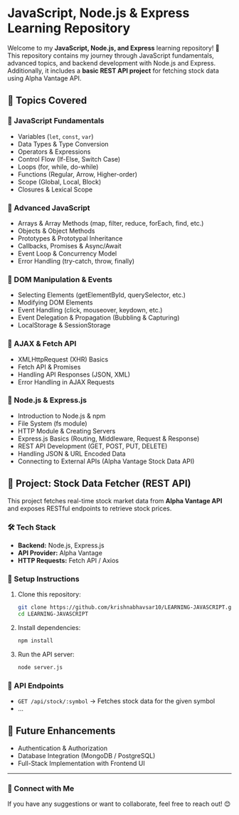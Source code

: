 # JavaScript, Node.js & Express Learning Repository

Welcome to my **JavaScript, Node.js, and Express** learning repository! 🚀 This repository contains my journey through JavaScript fundamentals, advanced topics, and backend development with Node.js and Express. Additionally, it includes a **basic REST API project** for fetching stock data using Alpha Vantage API.

## 📌 Topics Covered

### 🔹 JavaScript Fundamentals
- Variables (`let`, `const`, `var`)
- Data Types & Type Conversion
- Operators & Expressions
- Control Flow (If-Else, Switch Case)
- Loops (for, while, do-while)
- Functions (Regular, Arrow, Higher-order)
- Scope (Global, Local, Block)
- Closures & Lexical Scope

### 🔹 Advanced JavaScript
- Arrays & Array Methods (map, filter, reduce, forEach, find, etc.)
- Objects & Object Methods
- Prototypes & Prototypal Inheritance
- Callbacks, Promises & Async/Await
- Event Loop & Concurrency Model
- Error Handling (try-catch, throw, finally)

### 🔹 DOM Manipulation & Events
- Selecting Elements (getElementById, querySelector, etc.)
- Modifying DOM Elements
- Event Handling (click, mouseover, keydown, etc.)
- Event Delegation & Propagation (Bubbling & Capturing)
- LocalStorage & SessionStorage

### 🔹 AJAX & Fetch API
- XMLHttpRequest (XHR) Basics
- Fetch API & Promises
- Handling API Responses (JSON, XML)
- Error Handling in AJAX Requests

### 🔹 Node.js & Express.js
- Introduction to Node.js & npm
- File System (fs module)
- HTTP Module & Creating Servers
- Express.js Basics (Routing, Middleware, Request & Response)
- REST API Development (GET, POST, PUT, DELETE)
- Handling JSON & URL Encoded Data
- Connecting to External APIs (Alpha Vantage Stock Data API)

## 📌 Project: Stock Data Fetcher (REST API)
This project fetches real-time stock market data from **Alpha Vantage API** and exposes RESTful endpoints to retrieve stock prices.

### 🛠️ Tech Stack
- **Backend:** Node.js, Express.js
- **API Provider:** Alpha Vantage
- **HTTP Requests:** Fetch API / Axios

### 🔧 Setup Instructions
1. Clone this repository:
   ```sh
   git clone https://github.com/krishnabhavsar10/LEARNING-JAVASCRIPT.git
   cd LEARNING-JAVASCRIPT
   ```
2. Install dependencies:
   ```sh
   npm install
   ```
3. Run the API server:
   ```sh
   node server.js
   ```

### 📌 API Endpoints
- `GET /api/stock/:symbol` → Fetches stock data for the given symbol
- ...

## 🚀 Future Enhancements
- Authentication & Authorization
- Database Integration (MongoDB / PostgreSQL)
- Full-Stack Implementation with Frontend UI

---
### 📢 Connect with Me
If you have any suggestions or want to collaborate, feel free to reach out! 😊
